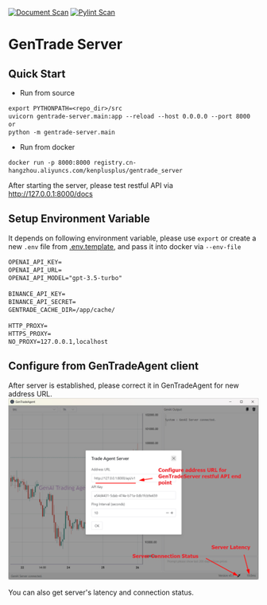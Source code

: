 [![Document Scan](https://github.com/TrustWiseAgent/GenTradeServer/actions/workflows/doclint.yml/badge.svg)](https://github.com/TrustWiseAgent/GenTradeServer/actions/workflows/doclint.yml)
[![Pylint Scan](https://github.com/TrustWiseAgent/GenTradeServer/actions/workflows/pylint.yml/badge.svg)](https://github.com/TrustWiseAgent/GenTradeServer/actions/workflows/pylint.yml)

# GenTrade Server

## Quick Start

- Run from source

```shell
export PYTHONPATH=<repo_dir>/src
uvicorn gentrade-server.main:app --reload --host 0.0.0.0 --port 8000
or
python -m gentrade-server.main
```

- Run from docker

```shell
docker run -p 8000:8000 registry.cn-hangzhou.aliyuncs.com/kenplusplus/gentrade_server
```

After starting the server, please test restful API via <http://127.0.0.1:8000/docs>

## Setup Environment Variable

It depends on following environment variable, please use `export` or create a
new `.env` file from [.env.template](./.env.template), and pass it into docker
via `--env-file`

```
OPENAI_API_KEY=
OPENAI_API_URL=
OPENAI_API_MODEL="gpt-3.5-turbo"

BINANCE_API_KEY=
BINANCE_API_SECRET=
GENTRADE_CACHE_DIR=/app/cache/

HTTP_PROXY=
HTTPS_PROXY=
NO_PROXY=127.0.0.1,localhost
```

## Configure from GenTradeAgent client

After server is established, please correct it in GenTradeAgent for new address
URL.
![](docs/gentrade-agent-configure.png)

You can also get server's latency and connection status.